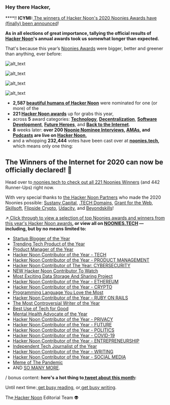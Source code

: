 


### **Hey there Hacker,**

****‼️ **ICYMI:**[ The winners of Hacker Noon's 2020 Noonies Awards have (finally) been announced](https://hackernoon.com/2020-noonies-awards-official-winners-of-the-internet-finally-declared-wmdx3tgv)!

**As in all elections of great importance, tallying the official results of [Hacker Noon](https://hackernoon.com/?ref=hackernoon.com)'s annual awards took us somewhat longer than expected.**

That's because this year’s [Noonies Awards](https://noonies.tech/?ref=hackernoon.com) were bigger, better and greener than anything, ever before:






![alt_text](https://gitlab.com/hackernoon/creative/-/raw/master/newsletters/memes/2020/october/23.10/a3bdef7a43549c63d9402d538242141b.jpg "image_tooltip")

![alt_text](https://gitlab.com/hackernoon/creative/-/raw/master/newsletters/memes/2020/october/23.10/Screenshot_2020-10-20_at_19.05.16.png "image_tooltip")

![alt_text](https://gitlab.com/hackernoon/creative/-/raw/master/newsletters/memes/2020/october/23.10/Screenshot_2020-10-20_at_19.03.34.png "image_tooltip")

![alt_text](https://gitlab.com/hackernoon/creative/-/raw/master/newsletters/memes/2020/october/23.10/Screenshot_2020-10-20_at_19.02.29.png "image_tooltip")



*   **2,587 [beautiful humans of Hacker Noon](https://hackernoon.com/)** were nominated for one (or more) of the
*   **221 [Hacker Noon awards](https://noonies.tech/)** up for grabs this year,
*   across **5** award categories: **[Technology](https://noonies.tech/?ref=hackernoon.com#tech)**, **[Decentralization](https://noonies.tech/?ref=hackernoon.com#decentralization)**, **[Software Development](https://noonies.tech/?ref=hackernoon.com#development)**, **[Future Heroes](https://noonies.tech/?ref=hackernoon.com#heroes)**, and **[Back to the Internet](https://noonies.tech/?ref=hackernoon.com#internet)**.
*   **8** weeks later: **over 200 [Noonie Nominee Interviews](https://hackernoon.com/tagged/noonies?ref=hackernoon.com), [AMAs](https://hackernoon.com/tagged/hackernoon-ama?ref=hackernoon.com), and [Podcasts](https://hackernoon.com/tagged/hackernoon-podcast?ref=hackernoon.com) are live on [Hacker Noon](https://hackernoon.com/?ref=hackernoon.com),**
*   and a whopping **232,444** votes have been cast over at **[noonies.tech](https://noonies.tech/?ref=hackernoon.com),** which means only one thing:


## **The Winners of the Internet for 2020 can now be officially declared! 🥳**

Head over to[ noonies.tech to check out all 221 Noonies Winners](https://noonies.tech/) (and 442 Runner-Ups) right now.

With very special thanks to [the Hacker Noon Partners](http://sponsor.hackernoon.com/?ref=hackernoon.com) who made the 2020 Noonies possible: [Sustany Capital](https://www.sustany.co/protocol-fund.html?ref=hackernoon.com), [.TECH Domains](https://get.tech/?ref=hackernoon.com), [Grant for the Web](https://www.grantfortheweb.org/?ref=hackernoon.com), [Skillsoft](http://learn.skillsoft.com/SKL-IT-NA-FY21-ALL-WBNR-FT-Data-Science-Bootcamp_Benchmark-Landing-Page.html?utm_source=hackernoon&utm_medium=banner_600x200&utm_content=banner3&utm_campaign=tech%20dev&psrc=saltwater&ref=hackernoon.com), [Flipside Crypto](https://flipsidecrypto.com/?ref=hackernoon.com), [Udacity](https://www.udacity.com/school-of-programming?ref=hackernoon.com), and [Beyondskills](https://beyondskills.com/?ref=hackernoon.com)!

↗️[ Click through to view a selection of top Noonies awards and winners from this year's Hacker Noon awards](https://hackernoon.com/2020-noonies-awards-official-winners-of-the-internet-finally-declared-wmdx3tgv)**, or view all on [NOONIES.TECH](https://noonies.tech/?ref=hackernoon.com) — including, but by no means limited to:**



*   [Startup Blogger of the Year](https://noonies.tech/award/startup-blogger-of-the-year?ref=hackernoon.com)
*   [Trending Tech Product of the Year](https://noonies.tech/award/trending-tech-product-of-the-year?ref=hackernoon.com)
*   [Product Manager of the Year](https://noonies.tech/award/product-manager-of-the-year?ref=hackernoon.com)
*   [Hacker Noon Contributor of the Year - TECH](https://noonies.tech/award/hacker-noon-contributor-of-the-year-tech?ref=hackernoon.com)
*   [Hacker Noon Contributor of the Year - PRODUCT MANAGEMENT](https://noonies.tech/award/hacker-noon-contributor-of-the-year-product-management?ref=hackernoon.com)
*   [Hacker Noon Contributor of The Year: CYBERSECURITY](https://noonies.tech/award/hacker-noon-contributor-of-the-year:-cybersecurity?ref=hackernoon.com)
*   [NEW Hacker Noon Contributor To Watch](https://noonies.tech/award/new-hacker-noon-contributor-to-watch?ref=hackernoon.com)
*   [Most Exciting Data Storage And Sharing Project](https://noonies.tech/award/most-exciting-data-storage-and-sharing-project?ref=hackernoon.com)
*   [Hacker Noon Contributor of the Year - ETHEREUM](https://noonies.tech/award/hacker-noon-contributor-of-the-year-ethereum?ref=hackernoon.com)
*   [Hacker Noon Contributor of the Year - CRYPTO](https://noonies.tech/award/hacker-noon-contributor-of-the-year-crypto?ref=hackernoon.com)
*   [Programming Language You Love the Most](https://noonies.tech/award/top-programming-language-that-you-love?ref=hackernoon.com)
*   [Hacker Noon Contributor of the Year - RUBY ON RAILS](https://noonies.tech/award/hacker-noon-contributor-of-the-year-ruby-on-rails?ref=hackernoon.com)
*   [The Most Controversial Writer of the Year](https://noonies.tech/award/the-most-controversial-writer-of-the-year?ref=hackernoon.com)
*   [Best Use of Tech for Good](https://noonies.tech/award/best-use-of-tech-for-good?ref=hackernoon.com)
*   [Mental Health Advocate of the Year](https://noonies.tech/award/mental-health-advocate-of-the-year?ref=hackernoon.com)
*   [Hacker Noon Contributor of the Year - PRIVACY](https://noonies.tech/award/hacker-noon-contributor-of-the-year-privacy?ref=hackernoon.com)
*   [Hacker Noon Contributor of the Year - FUTURE](https://noonies.tech/award/hacker-noon-contributor-of-the-year-future?ref=hackernoon.com)
*   [Hacker Noon Contributor of the Year - POLITICS](https://noonies.tech/award/hacker-noon-contributor-of-the-year-politics?ref=hackernoon.com)
*   [Hacker Noon Contributor of the Year - COVID-19](https://noonies.tech/award/hacker-noon-contributor-of-the-year-covid-19?ref=hackernoon.com)
*   [Hacker Noon Contributor of the Year - ENTREPRENEURSHIP](https://noonies.tech/award/hacker-noon-contributor-of-the-year-entrepreneurship?ref=hackernoon.com)
*   [Independent Tech Journalist of the Year](https://noonies.tech/award/independent-tech-journalist-of-the-year?ref=hackernoon.com)
*   [Hacker Noon Contributor of the Year - WRITING](https://noonies.tech/award/hacker-noon-contributor-of-the-year-writing?ref=hackernoon.com)
*   [Hacker Noon Contributor of the Year - SOCIAL MEDIA](https://noonies.tech/award/hacker-noon-contributor-of-the-year-social-media?ref=hackernoon.com)
*   [Meme of The Pandemic](https://noonies.tech/award/meme-of-the-pandemic?ref=hackernoon.com)
*   AND [SO MANY MORE](https://noonies.tech/?ref=hackernoon.com).

/ bonus content: **here's a hot thing to[ tweet about this month](https://twitter.com/mcsee1/status/1317228298531950600):**

Until next time:[ get busy reading](https://hackernoon.com/), or[ get busy writing](https://app.hackernoon.com/new).

The[ Hacker Noon](https://hackernoon.com/) Editorial Team 👽
